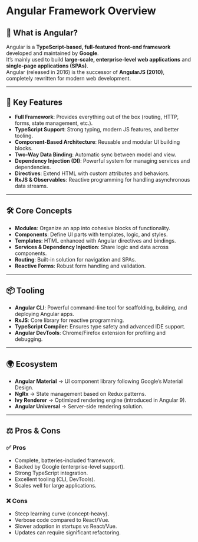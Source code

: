 # Angular Framework Overview

## 📌 What is Angular?
Angular is a **TypeScript-based, full-featured front-end framework** developed and maintained by **Google**.  
It’s mainly used to build **large-scale, enterprise-level web applications** and **single-page applications (SPAs)**.  
Angular (released in 2016) is the successor of **AngularJS (2010)**, completely rewritten for modern web development.

---

## 🚀 Key Features
- **Full Framework**: Provides everything out of the box (routing, HTTP, forms, state management, etc.).
- **TypeScript Support**: Strong typing, modern JS features, and better tooling.
- **Component-Based Architecture**: Reusable and modular UI building blocks.
- **Two-Way Data Binding**: Automatic sync between model and view.
- **Dependency Injection (DI)**: Powerful system for managing services and dependencies.
- **Directives**: Extend HTML with custom attributes and behaviors.
- **RxJS & Observables**: Reactive programming for handling asynchronous data streams.

---

## 🛠️ Core Concepts
- **Modules**: Organize an app into cohesive blocks of functionality.
- **Components**: Define UI parts with templates, logic, and styles.
- **Templates**: HTML enhanced with Angular directives and bindings.
- **Services & Dependency Injection**: Share logic and data across components.
- **Routing**: Built-in solution for navigation and SPAs.
- **Reactive Forms**: Robust form handling and validation.

---

## 📦 Tooling
- **Angular CLI**: Powerful command-line tool for scaffolding, building, and deploying Angular apps.
- **RxJS**: Core library for reactive programming.
- **TypeScript Compiler**: Ensures type safety and advanced IDE support.
- **Angular DevTools**: Chrome/Firefox extension for profiling and debugging.

---

## 🌍 Ecosystem
- **Angular Material** → UI component library following Google’s Material Design.
- **NgRx** → State management based on Redux patterns.
- **Ivy Renderer** → Optimized rendering engine (introduced in Angular 9).
- **Angular Universal** → Server-side rendering solution.

---

## ⚖️ Pros & Cons

### ✅ Pros
- Complete, batteries-included framework.
- Backed by Google (enterprise-level support).
- Strong TypeScript integration.
- Excellent tooling (CLI, DevTools).
- Scales well for large applications.

### ❌ Cons
- Steep learning curve (concept-heavy).
- Verbose code compared to React/Vue.
- Slower adoption in startups vs React/Vue.
- Updates can require significant refactoring.